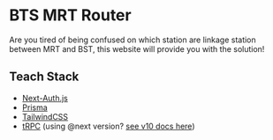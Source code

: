 # BTS MRT Router

Are you tired of being confused on which station are linkage station between MRT and BST, this website will provide you with the solution!

## Teach Stack

- [Next-Auth.js](https://next-auth.js.org)
- [Prisma](https://prisma.io)
- [TailwindCSS](https://tailwindcss.com)
- [tRPC](https://trpc.io) (using @next version? [see v10 docs here](https://alpha.trpc.io))
